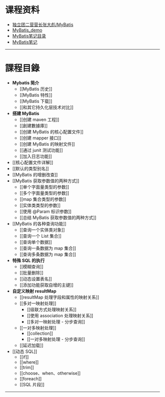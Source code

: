 # 课程资料

- [独立团二营营长张大彪/MyBatis](https://gitee.com/guojianwang/my-batis)
- [MyBatis_demo](https://github.com/J-weiy/MyBatis_demo/tree/main)
- [MyBatis笔记目录](https://blog.csdn.net/CherryChenieth/article/details/123237754?spm=1001.2014.3001.5501)
- [MyBatis笔记](https://blog.csdn.net/qq_19387933/article/details/123256034)

---

# 課程目錄

- **Mybatis 简介**
	- [[MyBatis 历史]]
	- [[MyBatis 特性]]
	- [[MyBatis 下载]]
	- [[和其它持久化层技术对比]]
- **搭建 MyBatis** 
	- [[创建 maven 工程]]
	- [[創建數據庫]]
	- [[创建 MyBatis 的核心配置文件]]
	- [[创建 mapper 接口]]
	- [[创建 MyBatis 的映射文件]]
	- [[通过 junit 测试功能]]
	- [[加入日志功能]]
- [[核心配置文件详解]]
- [[默认的类型别名]]
- [[MyBatis 的增删改查]]
- [[MyBatis 获取参数值的两种方式]]
	- [[单个字面量类型的参数]]
	- [[多个字面量类型的参数]]
	- [[map 集合类型的参数]]
	- [[实体类类型的参数]]
	- [[使用 @Param 标识参数]]
	- [[总结 MyBatis 获取参数值的两种方式]]
- [[MyBatis 的各种查询功能]]
	- [[查询一个实体类对象]]
	- [[查询一个 List 集合]]
	- [[查询单个数据]]
	- [[查询一条数据为 map 集合]]
	- [[查询多条数据为 map 集合]]
- **特殊 SQL 的执行**
	- [[模糊查询]]
	- [[批量删除]]
	- [[动态设置表名]]
	- [[添加功能获取自增的主键]]
- **自定义映射 resultMap**
	- [[resultMap 处理字段和属性的映射关系]]
	- [[多对一映射处理]]
		- [[级联方式处理映射关系]]
		- [[使用 association 处理映射关系]]
		- [[多对一映射处理 - 分步查询]]
	- [[一对多映射处理]]
		- [[collection]]
		- [[一对多映射处理 - 分步查询]]
	- [[延迟加载]]
- [[动态 SQL]]
	- [[if]]
	- [[where]]
	- [[trim]]
	- [[choose、when、otherwise]]
	- [[foreach]]
	- [[SQL 片段]]

---